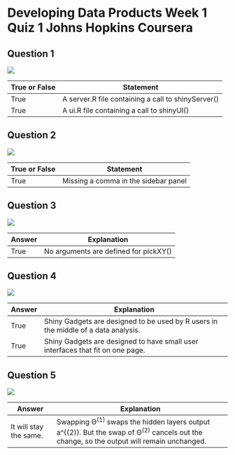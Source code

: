 # Developing Data Products Week 1 Quiz 1 Johns Hopkins Coursera 

Question 1
----------
![](https://github.com/mGalarnyk/datasciencecoursera/blob/master/9_Developing_Data_Products/data/quizImages/quiz1question1.png)

True or False | Statement
--- | ---
True | A server.R file containing a call to shinyServer() 
True | A ui.R file containing a call to shinyUI()

Question 2
----------
![](https://github.com/mGalarnyk/datasciencecoursera/blob/master/9_Developing_Data_Products/data/quizImages/quiz1question2.png)

True or False | Statement
--- | ---
True | Missing a comma in the sidebar panel

Question 3
----------
![](https://github.com/mGalarnyk/datasciencecoursera/blob/master/9_Developing_Data_Products/data/quizImages/quiz1question3.png)

Answer | Explanation 
--- | ---
True | No arguments are defined for pickXY()

Question 4
----------
![](https://github.com/mGalarnyk/datasciencecoursera/blob/master/9_Developing_Data_Products/data/quizImages/quiz1question4.png)

Answer | Explanation 
--- | --- 
True | Shiny Gadgets are designed to be used by R users in the middle of a data analysis.
True | Shiny Gadgets are designed to have small user interfaces that fit on one page.

Question 5
----------
![](https://github.com/mGalarnyk/datasciencecoursera/blob/master/9_Developing_Data_Products/data/quizImages/quiz1question5.png)

Answer | Explanation 
--- | --- 
It will stay the same.  | Swapping Θ<sup>(1)</sup> swaps the hidden layers output a^{(2)}. But the swap of Θ<sup>(2)</sup> cancels out the change, so the output will remain unchanged.
